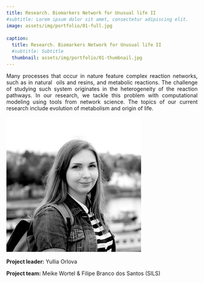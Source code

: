```yaml
---
title: Research. Biomarkers Network for Unusual life II
#subtitle: Lorem ipsum dolor sit amet, consectetur adipiscing elit.
image: assets/img/portfolio/01-full.jpg

caption:
  title: Research. Biomarkers Network for Unusual life II
  #subtitle: Subtitle
  thumbnail: assets/img/portfolio/01-thumbnail.jpg
---
```

<p style='text-align: justify;'> Many processes that occur in nature feature complex reaction networks, such as in natural  oils and resins, and metabolic reactions.
The challenge of studying such system originates in the heterogeneity of the reaction pathways. 
In our research, we tackle this problem with computational modeling using tools from network science. The topics of our current research include evolution of metabolism and origin of life.</p>

<img src="/assets/img/portfolio/Yullia_Orlova.jpg" alt="Yullia Orlova">

**Project leader:** Yullia Orlova

**Project team:** Meike Wortel & Filipe Branco dos Santos (SILS)
